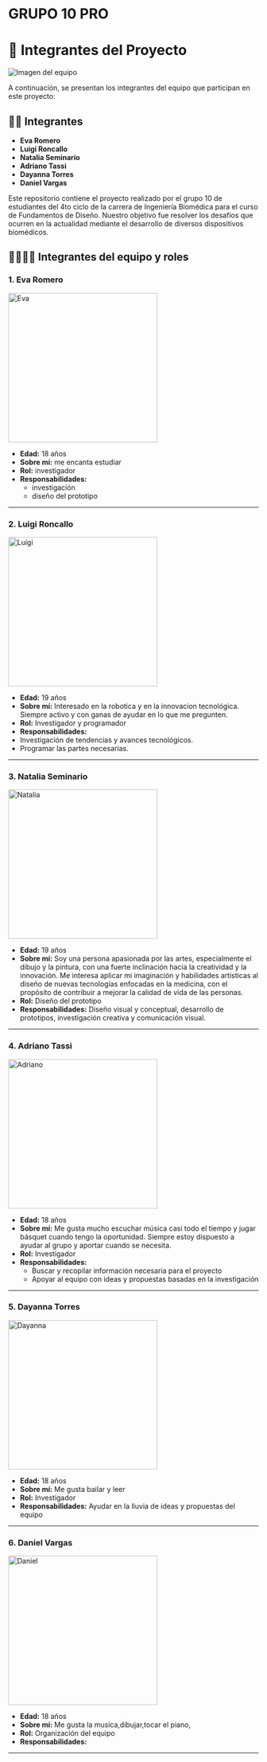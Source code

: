 # GRUPO 10 PRO

# 👥 Integrantes del Proyecto

![Imagen del equipo](https://drive.usercontent.google.com/download?id=1elax49W0AsjLPkniksLSgwfMxgxfFohe)  

A continuación, se presentan los integrantes del equipo que participan en este proyecto:

## 🧑‍💻 Integrantes

- **Eva Romero**  
- **Luigi Roncallo**  
- **Natalia Seminario**  
- **Adriano Tassi**  
- **Dayanna Torres**  
- **Daniel Vargas**  

Este repositorio contiene el proyecto realizado por el grupo 10 de estudiantes del 4to ciclo de la carrera de Ingeniería Biomédica para el curso de Fundamentos de Diseño. Nuestro objetivo fue resolver los desafíos que ocurren en la actualidad mediante el desarrollo de diversos dispositivos biomédicos.

## 🧑‍💻🧑‍💻 Integrantes del equipo y roles

### 1. Eva Romero

<img src="https://drive.usercontent.google.com/download?id=1bywC0-rUWYolZUu-x1n0q6He9eV-Uk6S" alt="Eva" width="300"/>

- **Edad:** 18 años  
- **Sobre mí:** me encanta estudiar 
- **Rol:** investigador 
- **Responsabilidades:**  
  - investigación
  - diseño del prototipo

---

### 2. Luigi Roncallo

<img src="https://drive.usercontent.google.com/download?id=1KCV8IhNZi4AgK9apUXNgs4soUSF3RTZD2" alt="Luigi" width="300"/>

- **Edad:** 19 años 
- **Sobre mí:** Interesado en la robotica y en la innovacion tecnológica. Siempre activo y con ganas de ayudar en lo que me pregunten.
- **Rol:** Investigador y programador
- **Responsabilidades:**
- Investigación de tendencias y avances tecnológicos.
- Programar las partes necesarias.
---

### 3. Natalia Seminario

 <img src="https://drive.usercontent.google.com/download?id=1Iddh968VPXK8bIJ_DKZBZo1ReH8q5s7x" alt="Natalia" width="300"/>

- **Edad:**  19 años
- **Sobre mí:** Soy una persona apasionada por las artes, especialmente el dibujo y la pintura, con una fuerte inclinación hacia la creatividad y la innovación. Me interesa aplicar mi imaginación y habilidades artísticas al diseño de nuevas tecnologías enfocadas en la medicina, con el propósito de contribuir a mejorar la calidad de vida de las personas.
- **Rol:**  Diseño del prototipo
- **Responsabilidades:** Diseño visual y conceptual, desarrollo de prototipos, investigación creativa y comunicación visual.   

---

### 4. Adriano Tassi

<img src="https://drive.usercontent.google.com/download?id=1g5GPsDdG1V8MH47N5mgkEePFXeOlYix3" alt="Adriano" width="300"/>

- **Edad:** 18 años  
- **Sobre mí:** Me gusta mucho escuchar música casi todo el tiempo y jugar básquet cuando tengo la oportunidad. Siempre estoy dispuesto a ayudar al grupo y aportar cuando se necesita.
- **Rol:**  Investigador 
- **Responsabilidades:**
  - Buscar y recopilar información necesaria para el proyecto
  - Apoyar al equipo con ideas y propuestas basadas en la investigación
---

### 5. Dayanna Torres
 <img src="https://drive.usercontent.google.com/download?id=1mPOFpuNAiCng9hIzX147uTb17rAB2aLR" alt="Dayanna" width="300"/>

- **Edad:** 18 años
- **Sobre mí:** Me gusta bailar y leer
- **Rol:** Investigador 
- **Responsabilidades:** Ayudar en la lluvia de ideas y propuestas del equipo


---

### 6. Daniel Vargas
<img src="https://drive.usercontent.google.com/download?id=1mHoZbLwFb_tb_c0BUj2As9zEX_eiQyje" alt="Daniel" width="300"/>



- **Edad:** 18 años
- **Sobre mí:** Me gusta la musica,dibujar,tocar el piano,
- **Rol:**  Organización del equipo
- **Responsabilidades:**  
  

---






